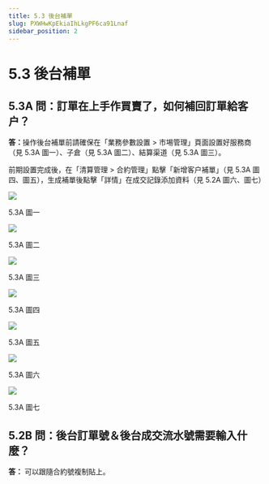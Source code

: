```yaml
---
title: 5.3 後台補單
slug: PXWHwKpEkiaIhLkgPF6ca91Lnaf
sidebar_position: 2
---
```



# 5.3 後台補單

## 5.3A 問：訂單在上手作買賣了，如何補回訂單給客户？

<b>答：</b>操作後台補單前請確保在「業務參數設置 &gt; 市埸管理」頁面設置好服務商（見 5.3A 圖一）、子倉（見 5.3A 圖二）、結算渠道（見 5.3A 圖三）。

前期設置完成後，在「清算管理 &gt; 合約管理」點擊「新增客户補單」（見 5.3A 圖四、圖五），生成補單後點擊「詳情」在成交記錄添加資料（見 5.2A 圖六、圖七）

<img src="/assets/KHb8bSx3Mopa1Sxch9bcUFtxnBe.png" src-width="2514" src-height="1322" align="center"/>

5.3A 圖一

<img src="/assets/O35nbeU8VovIt7xQL0JciiZZn2O.png" src-width="2496" src-height="1090" align="center"/>

5.3A 圖二

<img src="/assets/U45zbdIcuoeVfIxeCO9c2p4JnSg.png" src-width="2514" src-height="1232" align="center"/>

5.3A 圖三

<img src="/assets/NiREbMrIZoR34zxC2v8c57I7nVK.png" src-width="2496" src-height="786" align="center"/>

5.3A 圖四

<img src="/assets/JM4hbijlYoBxxsxFEeIc8tvPntb.png" src-width="2856" src-height="1602" align="center"/>

5.3A 圖五

<img src="/assets/I45qbHTODoiP4JxODhTcRLtenRd.png" src-width="2392" src-height="1318" align="center"/>

5.3A 圖六

<img src="/assets/Vw9ubsttPoJelWxEzcCcEYmInxb.png" src-width="2418" src-height="1424" align="center"/>

5.3A 圖七

## 5.2B 問：後台訂單號＆後台成交流水號需要輸入什麼？

<b>答：</b> 可以跟隨合約號複制貼上。

